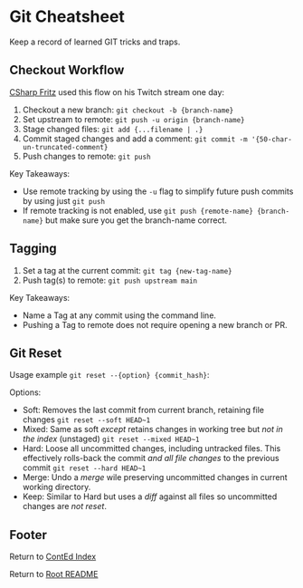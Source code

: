 # Git Cheatsheet

Keep a record of learned GIT tricks and traps.

## Checkout Workflow

[CSharp Fritz](https://twitch.tv/csharpfritz) used this flow on his Twitch stream one day:

1. Checkout a new branch: `git checkout -b {branch-name}`
1. Set upstream to remote: `git push -u origin {branch-name}`
1. Stage changed files: `git add {...filename | .}`
1. Commit staged changes and add a comment: `git commit -m '{50-char-un-truncated-comment}`
1. Push changes to remote:  `git push`

Key Takeaways:

- Use remote tracking by using the `-u` flag to simplify future push commits by using just `git push`
- If remote tracking is not enabled, use `git push {remote-name} {branch-name}` but make sure you get the branch-name correct.

## Tagging

1. Set a tag at the current commit: `git tag {new-tag-name}`
1. Push tag(s) to remote: `git push upstream main`

Key Takeaways:

- Name a Tag at any commit using the command line.
- Pushing a Tag to remote does not require opening a new branch or PR.

## Git Reset

Usage example `git reset --{option} {commit_hash}`:

Options:

- Soft: Removes the last commit from current branch, retaining file changes `git reset --soft HEAD~1`
- Mixed: Same as soft _except_ retains changes in working tree but _not in the index_ (unstaged) `git reset --mixed HEAD~1`
- Hard: Loose all uncommitted changes, including untracked files. This effectively rolls-back the commit _and all file changes_ to the previous commit `git reset --hard HEAD~1`
- Merge: Undo a _merge_ wile preserving uncommitted changes in current working directory.
- Keep: Similar to Hard but uses a _diff_ against all files so uncommitted changes are _not reset_.

## Footer

Return to [ContEd Index](../conted-index.md)

Return to [Root README](../../README.md)
